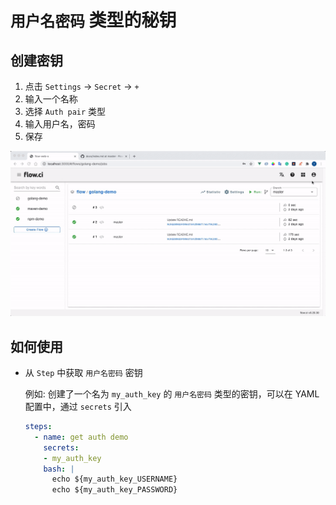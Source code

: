 # `用户名密码` 类型的秘钥

## 创建密钥

1. 点击 `Settings` -> `Secret` -> `+`
2. 输入一个名称
3. 选择 `Auth pair` 类型
4. 输入用户名，密码
5. 保存

![create auth](../../images/secret/create_auth_pair.gif)

## 如何使用

- 从 `Step` 中获取 `用户名密码` 密钥

  例如: 创建了一个名为 `my_auth_key` 的 `用户名密码` 类型的密钥，可以在 YAML 配置中，通过 `secrets` 引入

  ```yaml
  steps:
    - name: get auth demo
      secrets:
      - my_auth_key
      bash: |
        echo ${my_auth_key_USERNAME}
        echo ${my_auth_key_PASSWORD}
  ```


